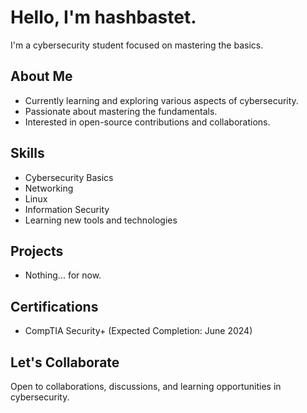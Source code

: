 # Hello, I'm hashbastet.

I'm a cybersecurity student focused on mastering the basics.

## About Me

-  Currently learning and exploring various aspects of cybersecurity.
-  Passionate about mastering the fundamentals.
-  Interested in open-source contributions and collaborations.

## Skills

- Cybersecurity Basics
- Networking
- Linux
- Information Security
- Learning new tools and technologies

## Projects

- Nothing... for now.

## Certifications

- CompTIA Security+ (Expected Completion: June 2024)

## Let's Collaborate

Open to collaborations, discussions, and learning opportunities in cybersecurity.
